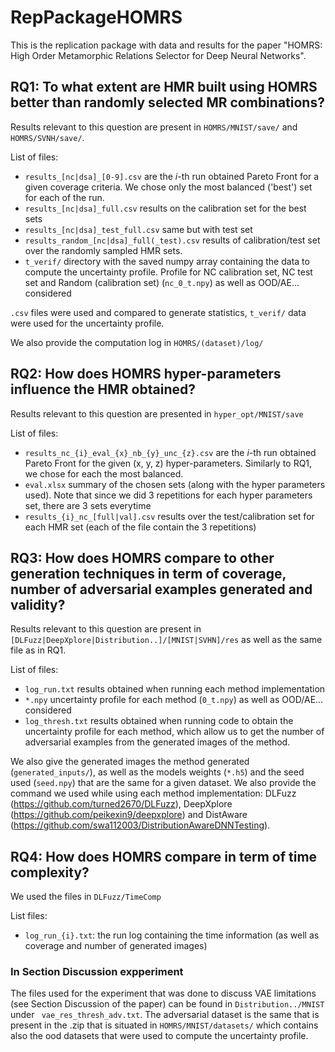 # RepPackageHOMRS

This is the replication package with data and results for the paper "HOMRS: High Order Metamorphic Relations Selector for Deep Neural Networks".

## RQ1: To what extent are HMR built using HOMRS better than randomly selected MR combinations?

Results relevant to this question are present in `HOMRS/MNIST/save/` and `HOMRS/SVNH/save/`.

List of files:

* `results_[nc|dsa]_[0-9].csv` are the *i*-th run obtained Pareto Front for a given coverage criteria. We chose only the most balanced ('best') set for each of the run.
* `results_[nc|dsa]_full.csv` results on the calibration set for the best sets
* `results_[nc|dsa]_test_full.csv` same but with test set
* `results_random_[nc|dsa]_full(_test).csv` results of calibration/test set over the randomly sampled HMR sets.
* `t_verif/` directory with the saved numpy array containing the data to compute the uncertainty profile. Profile for NC calibration set, NC test set and Random (calibration set) (`nc_0_t.npy`) as well as OOD/AE... considered

`.csv` files were used and compared to generate statistics, `t_verif/` data were used for the uncertainty profile.

We also provide the computation log in `HOMRS/(dataset)/log/`

## RQ2: How does HOMRS hyper-parameters influence the HMR obtained?

Results relevant to this question are presented in `hyper_opt/MNIST/save`

List of files:

* `results_nc_{i}_eval_{x}_nb_{y}_unc_{z}.csv` are the *i*-th run obtained Pareto Front for the given (x, y, z) hyper-parameters. Similarly to RQ1, we chose for each the most balanced.
* `eval.xlsx` summary of the chosen sets (along with the hyper parameters used). Note that since we did 3 repetitions for each hyper parameters set, there are 3 sets everytime
* `results_{i}_nc_[full|val].csv` results over the test/calibration set for each HMR set (each of the file contain the 3 repetitions)

## RQ3: How does HOMRS compare to other generation techniques in term of coverage, number of adversarial examples generated and validity?

Results relevant to this question are present in `[DLFuzz|DeepXplore|Distribution..]/[MNIST|SVHN]/res` as well as the same file as in RQ1.

List of files:

* `log_run.txt` results obtained when running each method implementation
* `*.npy` uncertainty profile for each method (`0_t.npy`) as well as OOD/AE... considered
* `log_thresh.txt` results obtained when running code to obtain the uncertainty profile for each method, which allow us to get the number of adversarial examples from the generated images of the method.

We also give the generated images the method generated (`generated_inputs/`), as well as the models weights (`*.h5`) and the seed used (`seed.npy`) that are the same for a given dataset. We also provide the command we used while using each method implementation: DLFuzz (https://github.com/turned2670/DLFuzz), DeepXplore (https://github.com/peikexin9/deepxplore) and DistAware (https://github.com/swa112003/DistributionAwareDNNTesting).

## RQ4: How does HOMRS compare in term of time complexity?

We used the files in `DLFuzz/TimeComp`

List files:

* `log_run_{i}.txt`: the run log containing the time information (as well as coverage and number of generated images)

### In Section Discussion expperiment

The files used for the experiment that was done to discuss VAE limitations (see Section Discussion of the paper) can be found in `Distribution../MNIST` under `
vae_res_thresh_adv.txt`. The adversarial dataset is the same that is present in the .zip that is situated in `HOMRS/MNIST/datasets/` which contains also the ood datasets that were used to compute the uncertainty profile.
